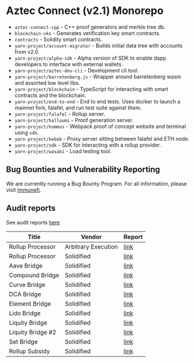 # Aztec Connect (v2.1) Monorepo

- `aztec-connect-cpp` - C++ proof generators and merkle tree db.
- `blockchain-vks` - Generates verification key smart contracts.
- `contracts` - Solidity smart contracts.
- `yarn-project/account-migrator` - Builds initial data tree with accounts from v2.0.
- `yarn-project/alpha-sdk` - Alpha version of SDK to enable dapp developers to interface with external wallets.
- `yarn-project/aztec-dev-cli` - Development cli tool.
- `yarn-project/barretenberg.js` - Wrapper around barretenberg wasm and assorted low level libs.
- `yarn-project/blockchain` - TypeScript for interacting with smart contracts and the blockchain.
- `yarn-project/end-to-end` - End to end tests. Uses docker to launch a mainnet fork, falafel, and run test suite against them.
- `yarn-project/falafel` - Rollup server.
- `yarn-project/halloumi` - Proof generation server.
- `yarn-project/hummus` - Webpack proof of concept website and terminal using `sdk`.
- `yarn-project/kebab` - Proxy server sitting between falafel and ETH node.
- `yarn-project/sdk` - SDK for interacting with a rollup provider.
- `yarn-project/wasabi` - Load testing tool.

## Bug Bounties and Vulnerability Reporting

We are currently running a Bug Bounty Program. For all information, please visit [immunefi](https://immunefi.com/bounty/aztecnetwork/).

## Audit reports

See audit reports [here](https://github.com/AztecProtocol/aztec-security/tree/main/Audits)

| Title             | Vendor              | Report                                                                                                                                  |
| ----------------- | ------------------- | --------------------------------------------------------------------------------------------------------------------------------------- |
| Rollup Processor  | Arbitrary Execution | [link](https://github.com/AztecProtocol/aztec-security/blob/main/Audits/Aztec_20221014.pdf)                                             |
| Rollup Processor  | Solidified          | [link](<https://github.com/AztecProtocol/aztec-security/blob/main/Audits/Audit%20Report%20-%20Aztec%20(1).pdf>)                         |
| Aave Bridge       | Solidified          | [link](https://github.com/AztecProtocol/aztec-security/blob/main/Audits/Audit%20Report%20-%20Aztec%20Aave%20Bridge.pdf)                 |
| Compound Bridge   | Solidified          | [link](https://github.com/AztecProtocol/aztec-security/blob/main/Audits/Audit%20Report%20-%20Aztec%20Compound%20Bridge.pdf)             |
| Curve Bridge      | Solidified          | [link](https://github.com/AztecProtocol/aztec-security/blob/main/Audits/Audit%20Report%20-%20Aztec%20Curve%20Bridge.pdf)                |
| DCA Bridge        | Solidified          | [link](https://github.com/AztecProtocol/aztec-security/blob/main/Audits/Audit%20Report%20-%20Aztec%20DCA%20Bridge.pdf)                  |
| Element Bridge    | Solidified          | [link](https://github.com/AztecProtocol/aztec-security/blob/main/Audits/Audit%20Report%20-%20Aztec%20Element%20Bridge.pdf)              |
| Lido Bridge       | Solidified          | [link](https://github.com/AztecProtocol/aztec-security/blob/main/Audits/Audit%20Report%20-%20Aztec%20Lido%20Bridge.pdf)                 |
| Liquity Bridge    | Solidified          | [link](https://github.com/AztecProtocol/aztec-security/blob/main/Audits/Audit%20Report%20-%20Aztec%20Liquity%20Bridge.pdf)              |
| Liquity Bridge #2 | Solidified          | [link](https://github.com/AztecProtocol/aztec-security/blob/main/Audits/Audit%20Report%20-%20Aztec%20Liquity%20Trove%20Bridge%20II.pdf) |
| Set Bridge        | Solidified          | [link](https://github.com/AztecProtocol/aztec-security/blob/main/Audits/Audit%20Report%20-%20Aztec%20Set%20Bridge.pdf)                  |
| Rollup Subsidy    | Solidified          | [link](https://github.com/AztecProtocol/aztec-security/blob/main/Audits/Audit%20Report%20-%20Aztec%20Subsidy%20Contract.pdf)            |

